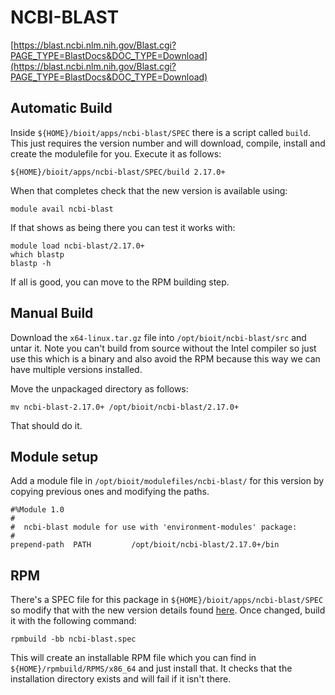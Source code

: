# NCBI-BLAST

[https://blast.ncbi.nlm.nih.gov/Blast.cgi?PAGE_TYPE=BlastDocs&DOC_TYPE=Download](https://blast.ncbi.nlm.nih.gov/Blast.cgi?PAGE_TYPE=BlastDocs&DOC_TYPE=Download)

## Automatic Build

Inside `${HOME}/bioit/apps/ncbi-blast/SPEC` there is a script called `build`. This just requires the version number and will download, compile, install and create the modulefile for you. Execute it as follows:

    ${HOME}/bioit/apps/ncbi-blast/SPEC/build 2.17.0+

When that completes check that the new version is available using:

    module avail ncbi-blast

If that shows as being there you can test it works with:

    module load ncbi-blast/2.17.0+
    which blastp
    blastp -h

If all is good, you can move to the RPM building step.

## Manual Build

Download the `x64-linux.tar.gz` file into `/opt/bioit/ncbi-blast/src` and untar it. Note you can't build from source without the Intel compiler so just use this which is a binary and also avoid the RPM because this way we can have multiple versions installed.

Move the unpackaged directory as follows:

    mv ncbi-blast-2.17.0+ /opt/bioit/ncbi-blast/2.17.0+

That should do it.

## Module setup

Add a module file in `/opt/bioit/modulefiles/ncbi-blast/` for this version by copying previous ones and modifying the paths.

    #%Module 1.0
    #
    #  ncbi-blast module for use with 'environment-modules' package:
    #
    prepend-path  PATH         /opt/bioit/ncbi-blast/2.17.0+/bin

## RPM

There's a SPEC file for this package in `${HOME}/bioit/apps/ncbi-blast/SPEC` so modify that with the new version details found [here](https://www.ncbi.nlm.nih.gov/books/NBK131777/). Once changed, build it with the following command:

    rpmbuild -bb ncbi-blast.spec

This will create an installable RPM file which you can find in `${HOME}/rpmbuild/RPMS/x86_64` and just install that. It checks that the installation directory exists and will fail if it isn't there.
